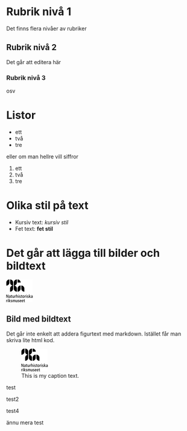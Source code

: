 # Rubrik nivå 1
Det finns flera nivåer av rubriker

## Rubrik nivå 2
Det går att editera här
### Rubrik nivå 3

osv

# Listor

- ett
- två
- tre

eller om man hellre vill siffror

1. ett
2. två
3. tre

# Olika stil på text

- Kursiv text: *kursiv stil*
- Fet text: **fet stil**

# Det går att lägga till bilder och bildtext

![NRM Logo](./images/logo.png)

## Bild med bildtext
Det går inte enkelt att addera figurtext med markdown. Istället får
man skriva lite html kod.

<figure>
  <img src="./images/logo.png" alt="Logo"/>
  <figcaption>This is my caption text.</figcaption>
</figure>


test

test2

test4

ännu mera test
